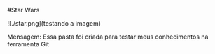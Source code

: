 ﻿#Star Wars 

![./star.png](testando a imagem)

Mensagem: Essa pasta foi criada para testar meus conhecimentos na ferramenta Git
